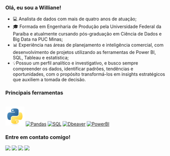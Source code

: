 ### Olá, eu sou a Williane!

- 💻 Analista de dados com mais de quatro anos de atuação;
- 🎓 Formada em Engenharia de Produção pela Universidade Federal da Paraíba e atualmente cursando pós-graduação em Ciência de Dados e Big Data na PUC Minas;
- 📊 Experiência nas áreas de planejamento e inteligência comercial, com desenvolvimento de projetos utilizando as ferramentas de Power BI, SQL, Tableau e estatística;
- 💡Possuo um perfil analítico e investigativo, e busco sempre compreender os dados, identificar padrões, tendências e oportunidades, com o propósito transformá-los em insights estratégicos que auxiliem a tomada de decisão.

### Principais ferramentas
<div style="display: inline_block"><br>
<a href="https://www.python.org" target="_blank" rel="noreferrer"><img src="https://raw.githubusercontent.com/devicons/devicon/master/icons/python/python-original.svg" alt="Python" height="60"></a>
<a href="https://pandas.pydata.org/" target="_blank" rel="noreferrer"><img src="https://upload.wikimedia.org/wikipedia/commons/e/ed/Pandas_logo.svg" alt="Pandas"height="60"></a>
<a href="https://pt.wikipedia.org/wiki/SQL" target="_blank" rel="noreferrer"><img src="https://upload.wikimedia.org/wikipedia/commons/8/87/Sql_data_base_with_logo.png" alt="SQL" height="60"></a>
<a href="https://dbeaver.io/" target="_blank" rel="noreferrer"><img src="https://dbeaver.io/wp-content/uploads/2015/09/beaver-head.png" alt="Dbeaver" height="60"></a>
<a href="https://powerbi.microsoft.com/pt-br/" target="_blank" rel="noreferrer"><img src="https://upload.wikimedia.org/wikipedia/commons/c/cf/New_Power_BI_Logo.svg" alt="PowerBI" height="60"></a>
</div>

### Entre em contato comigo!
<div> 
  <a href="https://instagram.com/willianesferr" target="_blank"><img src="https://img.shields.io/badge/-Instagram-%23E4405F?style=for-the-badge&logo=instagram&logoColor=white" target="_blank"></a>
  <a href="https://discord.gg/KWyuM7Sg" target="_blank"><img src="https://img.shields.io/badge/Discord-7289DA?style=for-the-badge&logo=discord&logoColor=white" target="_blank"></a> 
  <a href = "mailto:williane.sena.fernandes@gmail.com"><img src="https://img.shields.io/badge/-Gmail-%23333?style=for-the-badge&logo=gmail&logoColor=white" target="_blank"></a>
  <a href="https://www.linkedin.com/in/williane-fernandes-419a85199/" target="_blank"><img src="https://img.shields.io/badge/-LinkedIn-%230077B5?style=for-the-badge&logo=linkedin&logoColor=white" target="_blank"></a> 
  
</div>

